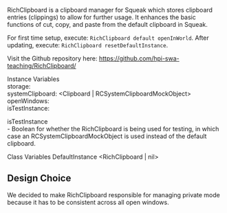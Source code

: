 RichClipboard is a clipboard manager for Squeak which stores clipboard entries (clippings) to allow for further usage. It enhances the basic functions of cut, copy, and paste from the default clipboard in Squeak.

For first time setup, execute: `RichClipboard default openInWorld`. After updating, execute: `RichClipboard resetDefaultInstance`.

Visit the Github repository here: https://github.com/hpi-swa-teaching/RichClipboard/

Instance Variables  
	storage:				<RCStorage>  
	systemClipboard:		<Clipboard | RCSystemClipboardMockObject>  
	openWindows:  		<LinkedList>  
	isTestInstance: 			<Boolean> 
	
isTestInstance  
	- Boolean for whether the RichClipboard is being used for testing, in which case an RCSystemClipboardMockObject is used instead of the default clipboard.

Class Variables
	DefaultInstance			<RichClipboard | nil>
				
## Design Choice

We decided to make RichClipboard responsible for managing private mode because it has to be consistent across all open windows.
